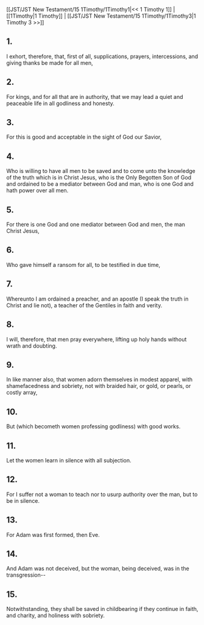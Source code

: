 [[JST/JST New Testament/15 1Timothy/1Timothy1|<< 1 Timothy 1]] | [[1Timothy|1 Timothy]] | [[JST/JST New Testament/15 1Timothy/1Timothy3|1 Timothy 3 >>]]
## 1.
I exhort, therefore, that, first of all, supplications, prayers, intercessions, and giving thanks be made for all men,
## 2.
For kings, and for all that are in authority, that we may lead a quiet and peaceable life in all godliness and honesty.
## 3.
For this is good and acceptable in the sight of God our Savior,
## 4.
Who is willing to have all men to be saved and to come unto the knowledge of the truth which is in Christ Jesus, who is the Only Begotten Son of God and ordained to be a mediator between God and man, who is one God and hath power over all men.
## 5.
For there is one God and one mediator between God and men, the man Christ Jesus,
## 6.
Who gave himself a ransom for all, to be testified in due time,
## 7.
Whereunto I am ordained a preacher, and an apostle (I speak the truth in Christ and lie not), a teacher of the Gentiles in faith and verity.
## 8.
I will, therefore, that men pray everywhere, lifting up holy hands without wrath and doubting.
## 9.
In like manner also, that women adorn themselves in modest apparel, with shamefacedness and sobriety, not with braided hair, or gold, or pearls, or costly array,
## 10.
But (which becometh women professing godliness) with good works.
## 11.
Let the women learn in silence with all subjection.
## 12.
For I suffer not a woman to teach nor to usurp authority over the man, but to be in silence.
## 13.
For Adam was first formed, then Eve.
## 14.
And Adam was not deceived, but the woman, being deceived, was in the transgression\--
## 15.
Notwithstanding, they shall be saved in childbearing if they continue in faith, and charity, and holiness with sobriety.

